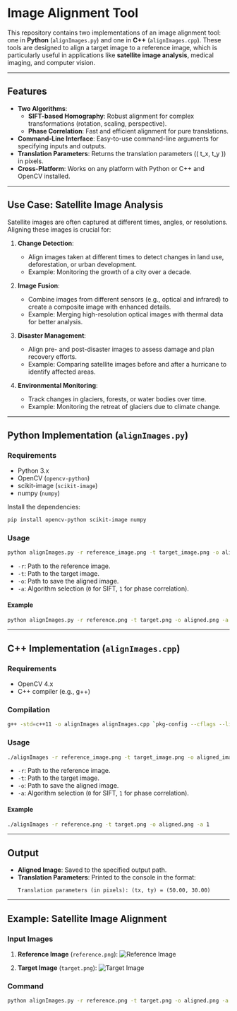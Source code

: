 # Image Alignment Tool

This repository contains two implementations of an image alignment tool: one in **Python** (`alignImages.py`) and one in **C++** (`alignImages.cpp`). These tools are designed to align a target image to a reference image, which is particularly useful in applications like **satellite image analysis**, medical imaging, and computer vision.

---

## Features

- **Two Algorithms**:
  - **SIFT-based Homography**: Robust alignment for complex transformations (rotation, scaling, perspective).
  - **Phase Correlation**: Fast and efficient alignment for pure translations.
- **Command-Line Interface**: Easy-to-use command-line arguments for specifying inputs and outputs.
- **Translation Parameters**: Returns the translation parameters (\( t_x, t_y \)) in pixels.
- **Cross-Platform**: Works on any platform with Python or C++ and OpenCV installed.

---

## Use Case: Satellite Image Analysis

Satellite images are often captured at different times, angles, or resolutions. Aligning these images is crucial for:

1. **Change Detection**:
   - Align images taken at different times to detect changes in land use, deforestation, or urban development.
   - Example: Monitoring the growth of a city over a decade.

2. **Image Fusion**:
   - Combine images from different sensors (e.g., optical and infrared) to create a composite image with enhanced details.
   - Example: Merging high-resolution optical images with thermal data for better analysis.

3. **Disaster Management**:
   - Align pre- and post-disaster images to assess damage and plan recovery efforts.
   - Example: Comparing satellite images before and after a hurricane to identify affected areas.

4. **Environmental Monitoring**:
   - Track changes in glaciers, forests, or water bodies over time.
   - Example: Monitoring the retreat of glaciers due to climate change.

---

## Python Implementation (`alignImages.py`)

### Requirements

- Python 3.x
- OpenCV (`opencv-python`)
- scikit-image (`scikit-image`)
- numpy (`numpy`)

Install the dependencies:
```bash
pip install opencv-python scikit-image numpy
```

### Usage

```bash
python alignImages.py -r reference_image.png -t target_image.png -o aligned_image.png -a <algorithm>
```

- `-r`: Path to the reference image.
- `-t`: Path to the target image.
- `-o`: Path to save the aligned image.
- `-a`: Algorithm selection (`0` for SIFT, `1` for phase correlation).

#### Example

```bash
python alignImages.py -r reference.png -t target.png -o aligned.png -a 0
```

---

## C++ Implementation (`alignImages.cpp`)

### Requirements

- OpenCV 4.x
- C++ compiler (e.g., g++)

### Compilation

```bash
g++ -std=c++11 -o alignImages alignImages.cpp `pkg-config --cflags --libs opencv4`
```

### Usage

```bash
./alignImages -r reference_image.png -t target_image.png -o aligned_image.png -a <algorithm>
```

- `-r`: Path to the reference image.
- `-t`: Path to the target image.
- `-o`: Path to save the aligned image.
- `-a`: Algorithm selection (`0` for SIFT, `1` for phase correlation).

#### Example

```bash
./alignImages -r reference.png -t target.png -o aligned.png -a 1
```

---

## Output

- **Aligned Image**: Saved to the specified output path.
- **Translation Parameters**: Printed to the console in the format:
  ```
  Translation parameters (in pixels): (tx, ty) = (50.00, 30.00)
  ```

---

## Example: Satellite Image Alignment

### Input Images

1. **Reference Image** (`reference.png`):
   ![Reference Image](https://via.placeholder.com/500x500?text=Reference+Image)

2. **Target Image** (`target.png`):
   ![Target Image](https://via.placeholder.com/500x500?text=Target+Image)

### Command

```bash
python alignImages.py -r reference.png -t target.png -o aligned.png -a 0
```
